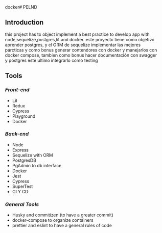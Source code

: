 docker# PELND

## Introduction
this project has to object implement a best practice
to develop app with node,sequelize,postgres,lit and docker.
este proyecto tiene como objetivo aprender postgres, y el ORM de 
sequelize implementar las mejores parcticas y como bonus generar contendores
con docker y manejarlos con docker compose, tambien como bonus hacer documentación
con swagger y postgres este ultimo integrarlo como testing

## Tools
### *Front-end*
- Lit
- Redux
- Cypress
- Playground
- Docker
### *Back-end*
- Node
- Express
- Sequelize with ORM
- PostgresDB
- PgAdmin to db interface
- Docker
- Jest
- Cypress
- SuperTest
- CI Y CD
### *General Tools*
- Husky and commitizen (to have a greater commit)
- docker-compose to organize containers
- prettier and eslint to have a general rules of code
